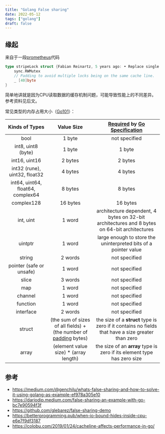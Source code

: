 ```yaml
---
title: "Golang False sharing"
date: 2022-05-12
tags: ["golang"]
draft: false
---
```


## 缘起

来自于一段[prometheus](https://github.com/prometheus/prometheus/blob/main/tsdb/head.go#L1341)代码

```go
type stripeLock struct {Fabian Reinartz, 5 years ago: • Replace single head lock with granular locks
	sync.RWMutex
	// Padding to avoid multiple locks being on the same cache line.
	_ [40]byte
}
```

简单地讲就是因为CPU读取数据的缓存机制问题，可能导致性能上的不同差异。参考资料见后文。

常见类型的内存占用大小（[Go101](https://go101.org/article/value-copy-cost.html)）：

|          Kinds of Types           |                          Value Size                          | [Required](https://golang.org/ref/spec#Size_and_alignment_guarantees) by [Go Specification](https://golang.org/ref/spec#Numeric_types) |
| :-------------------------------: | :----------------------------------------------------------: | :----------------------------------------------------------: |
|               bool                |                            1 byte                            |                        not specified                         |
|        int8, uint8 (byte)         |                            1 byte                            |                            1 byte                            |
|           int16, uint16           |                           2 bytes                            |                           2 bytes                            |
|   int32 (rune), uint32, float32   |                           4 bytes                            |                           4 bytes                            |
| int64, uint64, float64, complex64 |                           8 bytes                            |                           8 bytes                            |
|            complex128             |                           16 bytes                           |                           16 bytes                           |
|             int, uint             |                            1 word                            | architecture dependent, 4 bytes on 32-bit architectures and 8 bytes on 64-bit architectures |
|              uintptr              |                            1 word                            | large enough to store the uninterpreted bits of a pointer value |
|              string               |                           2 words                            |                        not specified                         |
|     pointer (safe or unsafe)      |                            1 word                            |                        not specified                         |
|               slice               |                           3 words                            |                        not specified                         |
|                map                |                            1 word                            |                        not specified                         |
|              channel              |                            1 word                            |                        not specified                         |
|             function              |                            1 word                            |                        not specified                         |
|             interface             |                           2 words                            |                        not specified                         |
|              struct               | (the sum of sizes of all fields) + (the number of [padding](https://go101.org/article/memory-layout.html#size-and-padding) bytes) | the size of a **struct** type is zero if it contains no fields that have a size greater than zero |
|               array               |            (element value size) * (array length)             | the size of an **array** type is zero if its element type has zero size |

## 参考

+ https://medium.com/@genchilu/whats-false-sharing-and-how-to-solve-it-using-golang-as-example-ef978a305e10
+ https://dariodip.medium.com/false-sharing-an-example-with-go-bc7e90594f3f
+ https://github.com/glebarez/false-sharing-demo
+ https://betterprogramming.pub/when-io-bound-hides-inside-cpu-e6e7f9df3187
+ https://colobu.com/2019/01/24/cacheline-affects-performance-in-go/